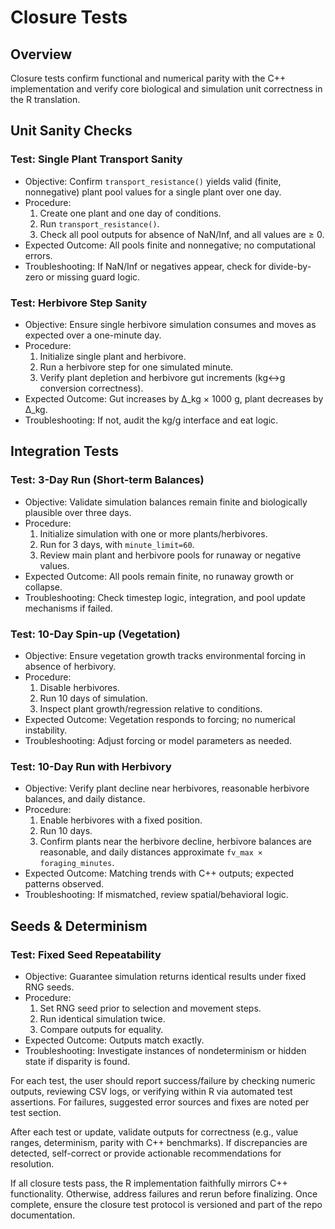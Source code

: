 # Closure Tests

## Overview
Closure tests confirm functional and numerical parity with the C++ implementation and verify core biological and simulation unit correctness in the R translation.

## Unit Sanity Checks
### Test: Single Plant Transport Sanity
- Objective: Confirm `transport_resistance()` yields valid (finite, nonnegative) plant pool values for a single plant over one day.
- Procedure:
  1. Create one plant and one day of conditions.
  2. Run `transport_resistance()`.
  3. Check all pool outputs for absence of NaN/Inf, and all values are ≥ 0.
- Expected Outcome: All pools finite and nonnegative; no computational errors.
- Troubleshooting: If NaN/Inf or negatives appear, check for divide-by-zero or missing guard logic.

### Test: Herbivore Step Sanity
- Objective: Ensure single herbivore simulation consumes and moves as expected over a one-minute day.
- Procedure:
  1. Initialize single plant and herbivore.
  2. Run a herbivore step for one simulated minute.
  3. Verify plant depletion and herbivore gut increments (kg↔g conversion correctness).
- Expected Outcome: Gut increases by Δ_kg × 1000 g, plant decreases by Δ_kg.
- Troubleshooting: If not, audit the kg/g interface and eat logic.

## Integration Tests
### Test: 3-Day Run (Short-term Balances)
- Objective: Validate simulation balances remain finite and biologically plausible over three days.
- Procedure:
  1. Initialize simulation with one or more plants/herbivores.
  2. Run for 3 days, with `minute_limit=60`.
  3. Review main plant and herbivore pools for runaway or negative values.
- Expected Outcome: All pools remain finite, no runaway growth or collapse.
- Troubleshooting: Check timestep logic, integration, and pool update mechanisms if failed.

### Test: 10-Day Spin-up (Vegetation)
- Objective: Ensure vegetation growth tracks environmental forcing in absence of herbivory.
- Procedure:
  1. Disable herbivores.
  2. Run 10 days of simulation.
  3. Inspect plant growth/regression relative to conditions.
- Expected Outcome: Vegetation responds to forcing; no numerical instability.
- Troubleshooting: Adjust forcing or model parameters as needed.

### Test: 10-Day Run with Herbivory
- Objective: Verify plant decline near herbivores, reasonable herbivore balances, and daily distance.
- Procedure:
  1. Enable herbivores with a fixed position.
  2. Run 10 days.
  3. Confirm plants near the herbivore decline, herbivore balances are reasonable, and daily distances approximate `fv_max × foraging_minutes`.
- Expected Outcome: Matching trends with C++ outputs; expected patterns observed.
- Troubleshooting: If mismatched, review spatial/behavioral logic.

## Seeds & Determinism
### Test: Fixed Seed Repeatability
- Objective: Guarantee simulation returns identical results under fixed RNG seeds.
- Procedure:
  1. Set RNG seed prior to selection and movement steps.
  2. Run identical simulation twice.
  3. Compare outputs for equality.
- Expected Outcome: Outputs match exactly.
- Troubleshooting: Investigate instances of nondeterminism or hidden state if disparity is found.

For each test, the user should report success/failure by checking numeric outputs, reviewing CSV logs, or verifying within R via automated test assertions. For failures, suggested error sources and fixes are noted per test section.

After each test or update, validate outputs for correctness (e.g., value ranges, determinism, parity with C++ benchmarks). If discrepancies are detected, self-correct or provide actionable recommendations for resolution.

If all closure tests pass, the R implementation faithfully mirrors C++ functionality. Otherwise, address failures and rerun before finalizing. Once complete, ensure the closure test protocol is versioned and part of the repo documentation.

